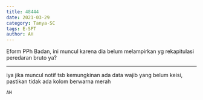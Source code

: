 ```yaml
---
title: 48444
date: 2021-03-29
category: Tanya-SC
tags: E-SPT
author: AH
---
```


Eform PPh Badan, ini muncul karena dia belum melampirkan yg rekapitulasi peredaran bruto ya?

---

iya jika muncul notif tsb kemungkinan ada data wajib yang belum keisi, pastikan tidak ada kolom berwarna merah

`AH`
